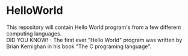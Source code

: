 # HelloWorld


This repository will contain Hello World program's from a few different computing languages.                                                                                       
DID YOU KNOW! - 
The first ever "Hello World" program was written by Brian Kernighan in his book "The C programing language".

